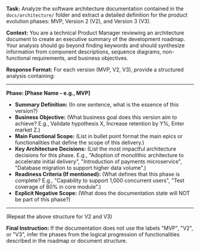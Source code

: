 **Task:** Analyze the software architecture documentation contained in the `docs/architecture/` folder and extract a detailed definition for the product evolution phases: MVP, Version 2 (V2), and Version 3 (V3).

**Context:** You are a technical Product Manager reviewing an architecture document to create an executive summary of the development roadmap. Your analysis should go beyond finding keywords and should synthesize information from component descriptions, sequence diagrams, non-functional requirements, and business objectives.

**Response Format:**
For each version (MVP, V2, V3), provide a structured analysis containing:

---

**Phase: [Phase Name - e.g., MVP]**

- **Summary Definition:** (In one sentence, what is the essence of this version?)
- **Business Objective:** (What business goal does this version aim to achieve? E.g., Validate hypothesis X, Increase retention by Y%, Enter market Z.)
- **Main Functional Scope:** (List in bullet point format the main epics or functionalities that define the scope of this delivery.)
- **Key Architecture Decisions:** (List the most impactful architecture decisions for this phase. E.g., "Adoption of monolithic architecture to accelerate initial delivery", "Introduction of payments microservice", "Database migration to support higher data volume".)
- **Readiness Criteria (If mentioned):** (What defines that this phase is complete? E.g., "Capability to support 1,000 concurrent users", "Test coverage of 80% in core module".)
- **Explicit Negative Scope:** (What does the documentation state will NOT be part of this phase?)

---

(Repeat the above structure for V2 and V3)

**Final Instruction:** If the documentation does not use the labels "MVP", "V2", or "V3", infer the phases from the logical progression of functionalities described in the roadmap or document structure.
